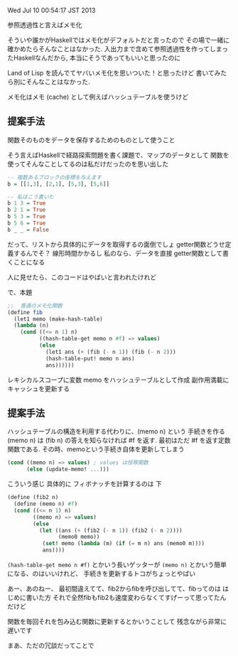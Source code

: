 Wed Jul 10 00:54:17 JST 2013

参照透過性と言えばメモ化

そういや誰かがHaskellではメモ化がデフォルトだと言ったので
その場で一緒に確かめたらそんなことはなかった.
入出力まで含めて参照透過性を作ってしまったHaskellなんだから,
本当にそうであってもいいと思ったのに

Land of Lisp を読んでてヤバいメモ化を思いついた！と思ったけど
書いてみたら別にそんなことはなかった.

メモ化はメモ (cache) として例えばハッシュテーブルを使うけど

提案手法
---

関数そのものをデータを保存するためのものとして使うこと

そう言えばHaskellで経路探索問題を書く課題で、マップのデータとして
関数を使ってそんなことしてるのは私だけだったのを思い出した

```haskell
-- 複数あるブロックの座標を与えます
b = [[1,3], [2,1], [5,3], [5,6]]
```

```haskell
-- 私はこう書いた
b 1 3 = True
b 2 1 = True
b 5 3 = True
b 5 6 = True
b _ _ = False
```

だって、リストから具体的にデータを取得するの面倒でしょ
getter関数どうせ定義するんでそ？
線形時間かかるし
私のなら、データを直接 getter関数として書くことになる

人に見せたら、このコードはやばいと言われたけれど

で、本題

```scheme
;;  普通のメモ化関数
(define fib
  (let1 memo (make-hash-table)
  (lambda (n)
    (cond ((<= n 1) n)
          ((hash-table-get memo n #f) => values)
          (else
            (let1 ans (+ (fib (- n 1)) (fib (- n 2)))
            (hash-table-put! memo n ans)
            ans))))))
```

レキシカルスコープに変数 memo をハッシュテーブルとして作成
副作用満載にキャッシュを更新する

提案手法
---
ハッシュテーブルの構造を利用する代わりに、(memo n) という
手続きを作る
(memo n) は (fib n) の答えを知らなければ #f を返す.
最初はただ #f を返す定数関数である.
その時、memoという手続き自体を更新してしまう

```scheme
(cond ((memo n) => values) ; values は恒等関数
      (else (update-memo! ...)))
```

こういう感じ
具体的に フィボナッチを計算するのは 下

```scheme
(define (fib2 n)
  (define (memo n) #f)
  (cond ((<= n 1) n)
        ((memo n) => values)
        (else
          (let ((ans (+ (fib2 (- n 1)) (fib2 (- n 2))))
                (memo0 memo))
           (set! memo (lambda (m) (if (= m n) ans (memo0 m))))
           ans))))
```

`(hash-table-get memo n #f)`
とかいう長いゲッターが
`(memo n)`
とかいう簡単になる、のはいいけれど、
手続きを更新するトコがちょっとやばい

あー、あのねー、
最初間違えてて、fib2からfibを呼び出してて、fibってのは
はじめに書いた方
それで全然fibもfib2も速度変わらなくてすげーって思ってたんだけど

関数を毎回それを包み込む関数に更新するとかいうことして
残念ながら非常に遅いです

まあ、ただの冗談だってことで
